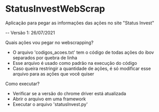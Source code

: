 # StatusInvestWebScrap
 Aplicação para pegar as informações das ações no site "Status Invest"
 
-- Versão 1: 26/07/2021

Quais ações vou pegar no webscrapping?
 - O arquivo 'codigos_acoes.txt' tem o código de todas ações do ibov separados por quebra de linha
 - Esse arquivo é usado como padrão na execução do código
 - Caso queira restringir a quantidade de ações, é só modificar esse arquivo para as ações que você quiser

Como executar?
- Verificar se a versão do chrome driver está atualizada
- Abrir o arquivo em uma framework
- Executar o arquivo 'statusInvest.py'
